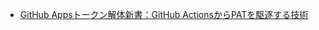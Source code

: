 - [GitHub Appsトークン解体新書：GitHub ActionsからPATを駆逐する技術](https://zenn.dev/tmknom/articles/github-apps-token)